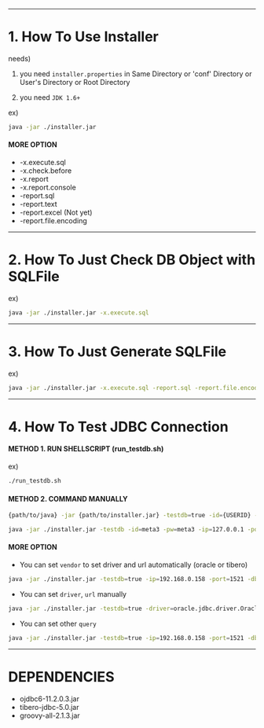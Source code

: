 -----
# 1. How To Use Installer

needs)

1) you need `installer.properties` in Same Directory or 'conf' Directory or User's Directory or Root Directory

2) you need `JDK 1.6+`

ex)

```sh
java -jar ./installer.jar
```

#### MORE OPTION
- -x.execute.sql
- -x.check.before
- -x.report
- -x.report.console
- -report.sql
- -report.text
- -report.excel (Not yet)
- -report.file.encoding



-----
# 2. How To Just Check DB Object with SQLFile

ex)
```sh
java -jar ./installer.jar -x.execute.sql
```



-----
# 3. How To Just Generate SQLFile

ex)
```sh
java -jar ./installer.jar -x.execute.sql -report.sql -report.file.encoding=utf-8 
```



-----
# 4. How To Test JDBC Connection

#### METHOD 1. RUN SHELLSCRIPT (run_testdb.sh)
ex)
```sh
./run_testdb.sh
```

#### METHOD 2. COMMAND MANUALLY
```sh
{path/to/java} -jar {path/to/installer.jar} -testdb=true -id={USERID} -pw={PASSWORD} -ip={IP} -port={PORT} -db={DB INSTANCE}
```

```sh
java -jar ./installer.jar -testdb -id=meta3 -pw=meta3 -ip=127.0.0.1 -port=1521 -db=orcl
```

#### MORE OPTION
- You can set `vendor` to set driver and url automatically  (oracle or tibero)
 
```sh
java -jar ./installer.jar -testdb=true -ip=192.168.0.158 -port=1521 -db=da -id=meta3 -pw=meta3 -vendor=tibero
```

- You can set `driver`, `url` manually 

```sh
java -jar ./installer.jar -testdb=true -driver=oracle.jdbc.driver.OracleDriver -url=jdbc:oracle:thin:@192.168.0.158:1521:da -id=meta3 -pw=meta3
```

- You can set other `query`

```sh
java -jar ./installer.jar -testdb=true -ip=192.168.0.158 -port=1521 -db=da -id=meta3 -pw=meta3 -query="select * from tab where TNAME = 'HELLO_TABLE'"
```








-----
# DEPENDENCIES
- ojdbc6-11.2.0.3.jar
- tibero-jdbc-5.0.jar
- groovy-all-2.1.3.jar